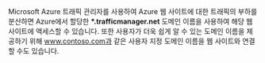 ﻿Microsoft Azure 트래픽 관리자를 사용하여 Azure 웹 사이트에 대한 트래픽의 부하를 분산하면 Azure에서 할당한 **\*.trafficmanager.net** 도메인 이름을 사용하여 해당 웹 사이트에 액세스할 수 있습니다. 또한 사용자가 더욱 쉽게 알 수 있는 도메인 이름을 제공하기 위해 www.contoso.com과 같은 사용자 지정 도메인 이름을 웹 사이트와 연결할 수도 있습니다.
<!--HONumber=42-->
